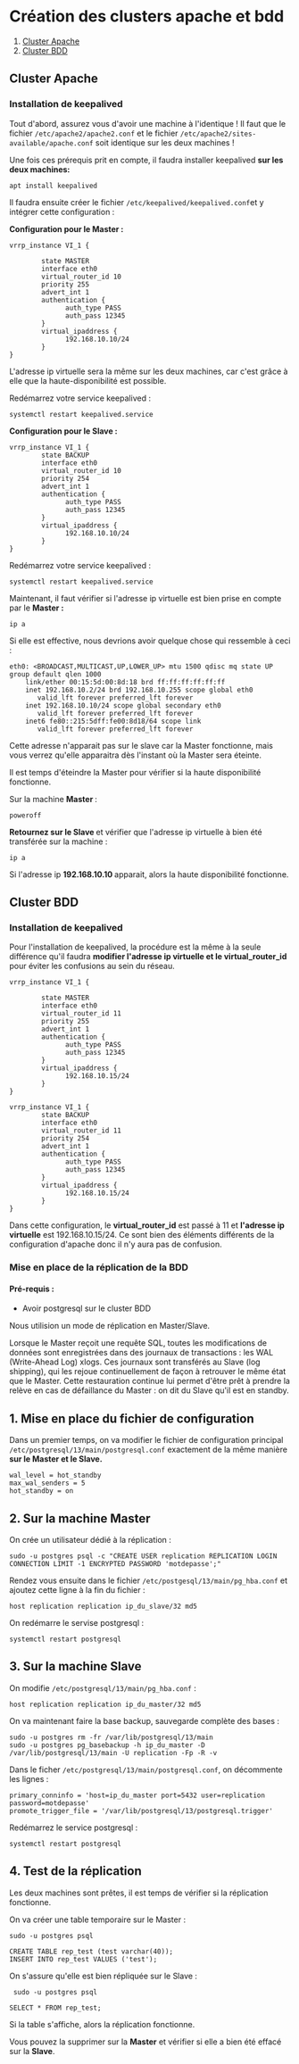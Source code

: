 # Création des clusters apache et bdd 
1. [Cluster Apache](#Cluster-Apache)
2. [Cluster BDD](#Cluster-BDD)

## Cluster Apache
### Installation de keepalived
Tout d'abord, assurez vous d'avoir une machine à l'identique !
Il faut que le fichier `/etc/apache2/apache2.conf` et le fichier `/etc/apache2/sites-available/apache.conf` soit identique sur les deux machines !

Une fois ces prérequis prit en compte, il faudra installer keepalived <b>sur les deux machines:</b>
```
apt install keepalived
```
Il faudra ensuite créer le fichier `/etc/keepalived/keepalived.conf`et y intégrer cette configuration :

<b> Configuration pour le Master :</b>
```
vrrp_instance VI_1 {

        state MASTER
        interface eth0
        virtual_router_id 10
        priority 255
        advert_int 1
        authentication {
              auth_type PASS
              auth_pass 12345
        }
        virtual_ipaddress {
              192.168.10.10/24
        }
}
```
L'adresse ip virtuelle sera la même sur les deux machines, car c'est grâce à elle que la haute-disponibilité est possible.

Redémarrez votre service keepalived :
```
systemctl restart keepalived.service
```
<b> Configuration pour le Slave :</b>

```
vrrp_instance VI_1 {
        state BACKUP
        interface eth0
        virtual_router_id 10
        priority 254
        advert_int 1
        authentication {
              auth_type PASS
              auth_pass 12345
        }
        virtual_ipaddress {
              192.168.10.10/24
        }
}
```
Redémarrez votre service keepalived :
```
systemctl restart keepalived.service
```
Maintenant, il faut vérifier si l'adresse ip virtuelle est bien prise en compte par le <b> Master :</b>
```
ip a
```
Si elle est effective, nous devrions avoir quelque chose qui ressemble à ceci :
```
eth0: <BROADCAST,MULTICAST,UP,LOWER_UP> mtu 1500 qdisc mq state UP group default qlen 1000
    link/ether 00:15:5d:00:8d:18 brd ff:ff:ff:ff:ff:ff
    inet 192.168.10.2/24 brd 192.168.10.255 scope global eth0
       valid_lft forever preferred_lft forever
    inet 192.168.10.10/24 scope global secondary eth0
       valid_lft forever preferred_lft forever
    inet6 fe80::215:5dff:fe00:8d18/64 scope link
       valid_lft forever preferred_lft forever
```
Cette adresse n'apparait pas sur le slave car la Master fonctionne, mais vous verrez qu'elle apparaitra dès l'instant où la Master sera éteinte.

Il est temps d'éteindre la Master pour vérifier si la haute disponibilité fonctionne.

Sur la machine <b >Master </b> :
```
poweroff
```
<b> Retournez sur le Slave </b> et vérifier que l'adresse ip virtuelle à bien été transférée sur la machine : 
```
ip a
```
Si l'adresse ip <b> 192.168.10.10 </b> apparait, alors la haute disponibilité fonctionne.

## Cluster BDD
### Installation de keepalived
Pour l'installation de keepalived, la procédure est la même à la seule différence qu'il faudra <b>modifier l'adresse ip virtuelle et le virtual_router_id </b> pour éviter les confusions au sein du réseau.
```
vrrp_instance VI_1 {

        state MASTER
        interface eth0
        virtual_router_id 11
        priority 255
        advert_int 1
        authentication {
              auth_type PASS
              auth_pass 12345
        }
        virtual_ipaddress {
              192.168.10.15/24
        }
}
```
```
vrrp_instance VI_1 {
        state BACKUP
        interface eth0
        virtual_router_id 11
        priority 254
        advert_int 1
        authentication {
              auth_type PASS
              auth_pass 12345
        }
        virtual_ipaddress {
              192.168.10.15/24
        }
}
```
Dans cette configuration, le <b>virtual_router_id</b> est passé à 11 et <b>l'adresse ip virtuelle</b> est 192.168.10.15/24. Ce sont bien des éléments différents de la configuration d'apache donc il n'y aura pas de confusion.

### Mise en place de la réplication de la BDD

#### Pré-requis :
- Avoir postgresql sur le cluster BDD

Nous utilision un mode de réplication en Master/Slave.

Lorsque le Master reçoit une requête SQL, toutes les modifications de données sont enregistrées dans des journaux de transactions : les WAL (Write-Ahead Log) xlogs. Ces journaux sont transférés au Slave (log shipping), qui les rejoue continuellement de façon à retrouver le même état que le Master. Cette restauration continue lui permet d'être prêt à prendre la relève en cas de défaillance du Master : on dit du Slave qu'il est en standby.

## 1. Mise en place du fichier de configuration
Dans un premier temps, on va modifier le fichier de configuration principal `/etc/postgresql/13/main/postgresql.conf` exactement de la 
même manière <b>sur le Master et le Slave. </b>
```
wal_level = hot_standby
max_wal_senders = 5
hot_standby = on
```
## 2. Sur la machine Master
On crée un utilisateur dédié à la réplication :
```
sudo -u postgres psql -c "CREATE USER replication REPLICATION LOGIN CONNECTION LIMIT -1 ENCRYPTED PASSWORD 'motdepasse';"
```
Rendez vous ensuite dans le fichier `/etc/postgesql/13/main/pg_hba.conf` et ajoutez cette ligne à la fin du fichier :
```
host replication replication ip_du_slave/32 md5
```

On redémarre le servise postgresql :
```
systemctl restart postgresql
```
## 3. Sur la machine Slave
On modifie `/etc/postgresql/13/main/pg_hba.conf` :
```
host replication replication ip_du_master/32 md5
```
On va maintenant faire la base backup, sauvegarde complète des bases :
```
sudo -u postgres rm -fr /var/lib/postgresql/13/main
sudo -u postgres pg_basebackup -h ip_du_master -D /var/lib/postgresql/13/main -U replication -Fp -R -v
```
Dans le ficher `/etc/postgresql/13/main/postgresql.conf`, on décommente les lignes :
```
primary_conninfo = 'host=ip_du_master port=5432 user=replication password=motdepasse' 	
promote_trigger_file = '/var/lib/postgresql/13/postgresql.trigger'

```
Redémarrez le service postgresql : 
```
systemctl restart postgresql
```
## 4. Test de la réplication
Les deux machines sont prêtes, il est temps de vérifier si la réplication fonctionne. 

On va créer une table temporaire sur le Master :
```
sudo -u postgres psql

CREATE TABLE rep_test (test varchar(40));
INSERT INTO rep_test VALUES ('test');

```
On s'assure qu'elle est bien répliquée sur le Slave :
```
 sudo -u postgres psql

SELECT * FROM rep_test;
```
Si la table s'affiche, alors la réplication fonctionne.

Vous pouvez la supprimer sur la <b>Master</b> et vérifier si elle a bien été effacé sur la <b>Slave</b>.